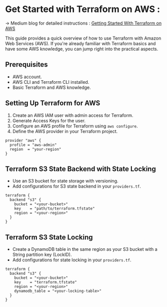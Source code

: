 # Get Started with Terraform on AWS : 
-> Medium blog for detailed instructions : [Getting Started With Terraform on AWS](https://awsmorocco.com/get-started-with-terraform-on-aws-1de0b6deb085)

This guide provides a quick overview of how to use Terraform with Amazon Web Services (AWS). If you're already familiar with Terraform basics and have some AWS knowledge, you can jump right into the practical aspects.

## Prerequisites

- AWS account.
- AWS CLI and Terraform CLI installed.
- Basic Terraform and AWS knowledge.

## Setting Up Terraform for AWS

1. Create an AWS IAM user with admin access for Terraform.
2. Generate Access Keys for the user.
3. Configure an AWS profile for Terraform using `aws configure`.
4. Define the AWS provider in your Terraform project.

```hcl
provider "aws" {
  profile = "aws-admin"
  region  = "your-region"
}
```

## Terraform S3 State Backend with State Locking

- Use an S3 bucket for state storage with versioning.
- Add configurations for S3 state backend in your `providers.tf`.

```hcl
terraform {
  backend "s3" {
    bucket = "<your-bucket>"
    key    = "path/to/terraform.tfstate"
    region = "<your-region>"
  }
}
```

## Terraform S3 State Locking

- Create a DynamoDB table in the same region as your S3 bucket with a String partition key (LockID).
- Add configurations for state locking in your `providers.tf`.

```hcl
terraform {
  backend "s3" {
    bucket = "<your-bucket>"
    key    = "terraform.tfstate"
    region = "<your-region>"
    dynamodb_table = "<your-locking-table>"
  }
}
```